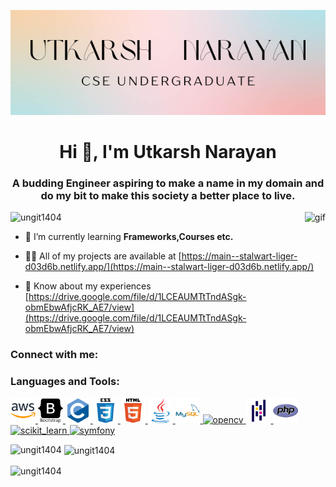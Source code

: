 ![logo](https://github.com/UNgit1404/UNgit1404/blob/main/Utk.png)
<h1 align="center">Hi 👋, I'm Utkarsh Narayan</h1>
<h3 align="center">A budding Engineer aspiring to make a name in my domain and do my bit to make this society a better place to live.</h3>
<img align="right" alt="gif" src="https://encrypted-tbn0.gstatic.com/images?q=tbn:ANd9GcRLV724M4QSVD6ts7BHGXbmsUAl-Mv055jiMw&usqp=CAU">
<p align="left"> <img src="https://komarev.com/ghpvc/?username=ungit1404&label=Profile%20views&color=0e75b6&style=flat" alt="ungit1404" /> </p>

- 🌱 I’m currently learning **Frameworks,Courses etc.**

- 👨‍💻 All of my projects are available at [https://main--stalwart-liger-d03d6b.netlify.app/](https://main--stalwart-liger-d03d6b.netlify.app/)

- 📄 Know about my experiences [https://drive.google.com/file/d/1LCEAUMTtTndASgk-obmEbwAfjcRK_AE7/view](https://drive.google.com/file/d/1LCEAUMTtTndASgk-obmEbwAfjcRK_AE7/view)

<h3 align="left">Connect with me:</h3>
<p align="left">
</p>

<h3 align="left">Languages and Tools:</h3>
<p align="left"> <a href="https://aws.amazon.com" target="_blank" rel="noreferrer"> <img src="https://raw.githubusercontent.com/devicons/devicon/master/icons/amazonwebservices/amazonwebservices-original-wordmark.svg" alt="aws" width="40" height="40"/> </a> <a href="https://getbootstrap.com" target="_blank" rel="noreferrer"> <img src="https://raw.githubusercontent.com/devicons/devicon/master/icons/bootstrap/bootstrap-plain-wordmark.svg" alt="bootstrap" width="40" height="40"/> </a> <a href="https://www.cprogramming.com/" target="_blank" rel="noreferrer"> <img src="https://raw.githubusercontent.com/devicons/devicon/master/icons/c/c-original.svg" alt="c" width="40" height="40"/> </a> <a href="https://www.w3schools.com/css/" target="_blank" rel="noreferrer"> <img src="https://raw.githubusercontent.com/devicons/devicon/master/icons/css3/css3-original-wordmark.svg" alt="css3" width="40" height="40"/> </a> <a href="https://www.w3.org/html/" target="_blank" rel="noreferrer"> <img src="https://raw.githubusercontent.com/devicons/devicon/master/icons/html5/html5-original-wordmark.svg" alt="html5" width="40" height="40"/> </a> <a href="https://www.java.com" target="_blank" rel="noreferrer"> <img src="https://raw.githubusercontent.com/devicons/devicon/master/icons/java/java-original.svg" alt="java" width="40" height="40"/> </a> <a href="https://www.mysql.com/" target="_blank" rel="noreferrer"> <img src="https://raw.githubusercontent.com/devicons/devicon/master/icons/mysql/mysql-original-wordmark.svg" alt="mysql" width="40" height="40"/> </a> <a href="https://opencv.org/" target="_blank" rel="noreferrer"> <img src="https://www.vectorlogo.zone/logos/opencv/opencv-icon.svg" alt="opencv" width="40" height="40"/> </a> <a href="https://pandas.pydata.org/" target="_blank" rel="noreferrer"> <img src="https://raw.githubusercontent.com/devicons/devicon/2ae2a900d2f041da66e950e4d48052658d850630/icons/pandas/pandas-original.svg" alt="pandas" width="40" height="40"/> </a> <a href="https://www.php.net" target="_blank" rel="noreferrer"> <img src="https://raw.githubusercontent.com/devicons/devicon/master/icons/php/php-original.svg" alt="php" width="40" height="40"/> </a> <a href="https://scikit-learn.org/" target="_blank" rel="noreferrer"> <img src="https://upload.wikimedia.org/wikipedia/commons/0/05/Scikit_learn_logo_small.svg" alt="scikit_learn" width="40" height="40"/> </a> <a href="https://symfony.com" target="_blank" rel="noreferrer"> <img src="https://symfony.com/logos/symfony_black_03.svg" alt="symfony" width="40" height="40"/> </a> </p>

<p><img align="left" src="https://github-readme-stats.vercel.app/api/top-langs?username=ungit1404&show_icons=true&locale=en&layout=compact" alt="ungit1404" /></p>

<p>&nbsp;<img align="center" src="https://github-readme-stats.vercel.app/api?username=ungit1404&show_icons=true&locale=en" alt="ungit1404" /></p>

<p><img align="center" src="https://github-readme-streak-stats.herokuapp.com/?user=ungit1404&" alt="ungit1404" /></p>
